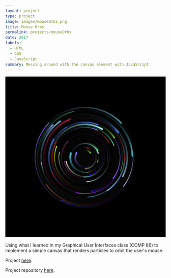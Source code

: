 ```yaml
---
layout: project
type: project
image: images/mouseOrbs.png
title: Mouse Orbs
permalink: projects/mouseOrbs
date: 2017
labels:
  - HTML
  - CSS
  - JavaScript
summary: Messing around with the canvas element with JavaScript.
---
```


<div class="ui large rounded images">
  <a href="https://will-hodge.github.io/mouseOrbs/">
    <img class="ui image" src="../images/mouseOrbs.png">
  </a>
</div>

Using what I learned in my Graphical User Interfaces class (COMP 86) to implement a simple canvas that renders particles to orbit the user's mouse.

Project [here](https://will-hodge.github.io/mouseOrbs/).

Project repository <a href="https://github.com/will-hodge/mouseOrbs"><i class="large github icon "></i>here</a>.
